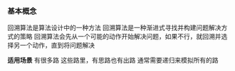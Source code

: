 ### 基本概念

回溯算法是算法设计中的一种方法
回溯算法是一种渐进式寻找并构建问题解决方式的策略
回溯算法会先从一个可能的动作开始解决问题，如果不行，就回溯并选择另一个动作，直到将问题解决

**适用场景**
有很多路
这些路里，有思路也有出路
通常需要递归来模拟所有的路
